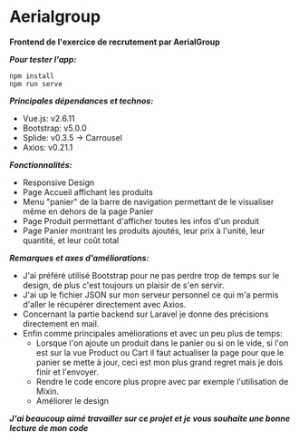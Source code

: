 # Aerialgroup
**Frontend de l'exercice de recrutement par AerialGroup**

***Pour tester l'app:***
```
npm install
npm run serve
```
***Principales dépendances et technos:***

* Vue.js: v2.6.11
* Bootstrap: v5.0.0
* Splide: v0.3.5 -> Carrousel
* Axios: v0.21.1

***Fonctionnalités:***

* Responsive Design
* Page Accueil affichant les produits
* Menu "panier" de la barre de navigation permettant de le visualiser même en dehors de la page Panier
* Page Produit permettant d'afficher toutes les infos d'un produit
* Page Panier montrant les produits ajoutés, leur prix à l'unité, leur quantité, et leur coût total

***Remarques et axes d'améliorations:***

* J'ai préféré utilisé Bootstrap pour ne pas perdre trop de temps sur le design, de plus c'est toujours un plaisir de s'en servir.
* J'ai up le fichier JSON sur mon serveur personnel ce qui m'a permis d'aller le récupérer directement avec Axios.
* Concernant la partie backend sur Laravel je donne des précisions directement en mail.
* Enfin comme principales améliorations et avec un peu plus de temps:
  * Lorsque l'on ajoute un produit dans le panier ou si on le vide, si l'on est sur la vue Product ou Cart il faut actualiser la page pour que le panier se mette à jour, ceci est mon plus grand regret mais je dois finir et l'envoyer.
  * Rendre le code encore plus propre avec par exemple l'utilisation de Mixin.
  * Améliorer le design

***J'ai beaucoup aimé travailler sur ce projet et je vous souhaite une bonne lecture de mon code***

